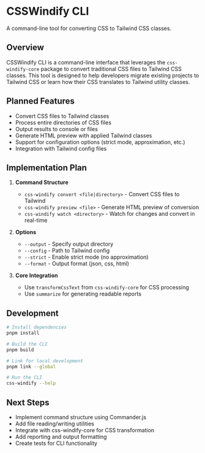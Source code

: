 # CSSWindify CLI

A command-line tool for converting CSS to Tailwind CSS classes.

## Overview

CSSWindify CLI is a command-line interface that leverages the `css-windify-core` package to convert traditional CSS files to Tailwind CSS classes. This tool is designed to help developers migrate existing projects to Tailwind CSS or learn how their CSS translates to Tailwind utility classes.

## Planned Features

- Convert CSS files to Tailwind classes
- Process entire directories of CSS files
- Output results to console or files
- Generate HTML preview with applied Tailwind classes
- Support for configuration options (strict mode, approximation, etc.)
- Integration with Tailwind config files

## Implementation Plan

1. **Command Structure**
   - `css-windify convert <file|directory>` - Convert CSS files to Tailwind
   - `css-windify preview <file>` - Generate HTML preview of conversion
   - `css-windify watch <directory>` - Watch for changes and convert in real-time

2. **Options**
   - `--output` - Specify output directory
   - `--config` - Path to Tailwind config
   - `--strict` - Enable strict mode (no approximation)
   - `--format` - Output format (json, css, html)

3. **Core Integration**
   - Use `transformCssText` from `css-windify-core` for CSS processing
   - Use `summarize` for generating readable reports

## Development

```bash
# Install dependencies
pnpm install

# Build the CLI
pnpm build

# Link for local development
pnpm link --global

# Run the CLI
css-windify --help
```

## Next Steps

- Implement command structure using Commander.js
- Add file reading/writing utilities
- Integrate with css-windify-core for CSS transformation
- Add reporting and output formatting
- Create tests for CLI functionality
